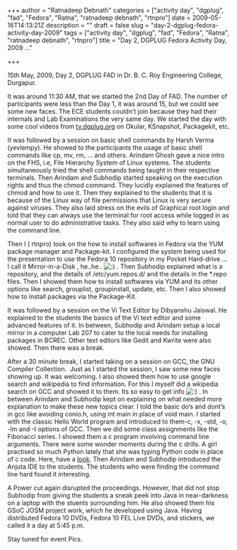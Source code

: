 +++
author = "Ratnadeep Debnath"
categories = ["activity day", "dgplug", "fad", "Fedora", "Ratna", "ratnadeep debnath", "rtnpro"]
date = 2009-05-16T14:13:21Z
description = ""
draft = false
slug = "day-2-dgplug-fedora-activity-day-2009"
tags = ["activity day", "dgplug", "fad", "Fedora", "Ratna", "ratnadeep debnath", "rtnpro"]
title = "Day 2, DGPLUG Fedora Activity Day, 2009 ..."

+++


15th May, 2009, Day 2, DGPLUG FAD in Dr. B. C. Roy Engineering College, Durgapur.

It was around 11:30 AM, that we started the 2nd Day of FAD. The number of participants were less than the Day 1, it was around 15, but we could see some new faces. The ECE students couldn’t join because they had their internals and Lab Examinations the very same day. We started the day with some cool videos from [tv.dgplug.org](http://tv.dgplug.org) on Okular, KSnapshot, Packagekit, etc.

It was followed by a session on basic shell commands by Harsh Verma (yevlempy). He showed to the participants the usage of basic shell commands like cp, mv, rm, … and others. Arindam Ghosh gave a nice intro on the FHS, i.e, File Hierarchy System of Linux systems. The students simultaneously tried the shell commands being taught in their respective terminals. Then Arindam and Subhodip started speaking on the execution rights and thus the chmod command. They lucidly explained the features of chmod and how to use it. Then they explained to the students that it is because of the Linux way of file permissions that Linux is very secure against viruses. They also laid stress on the evils of Graphical root login and told that they can always use the terminal for root access while logged in as normal user to do administrative tasks. They also said why to learn using the command line.

Then I ( rtnpro) took on the how to install softwares in Fedora via the YUM package manager and Package-kit. I configured the system being used for the presentation to use the Fedora 10 repository in my Pocket Hard-drive … I call it Mirror-in-a-Disk , he..he.. ![:)](http://127.0.0.1:8080/wordpress/wp-includes/images/smilies/icon_smile.gif) . Then Subhodip explained what is a repository, and the details of /etc/yum.repos.d/ and the details in the *.repo files. Then I showed them how to install softwares via YUM and its other options like search, grouplist, groupinstall, update, etc. Then I also showed how to install packages via the Package-Kit.

It was followed by a session on the Vi Text Editor by Dibyanshu Jaiswal. He explained to the students the basics of the Vi text editor and some advanced features of it. In between, Subhodip and Arindam setup a local mirror in a computer Lab 207 to cater to the local needs for installing packages in BCREC. Other text editors like Gedit and Kwrite were also showed. Then there was a break.

After a 30 minute break, I started taking on a session on GCC, the GNU Compiler Collection.  Just as I started the session, I saw some new faces showing up. It was welcoming. I also showed them how to use google search and wikipedia to find information. For this I myself did a wkipedia search on GCC and showed it to them. Its so easy to get info ![:)](http://127.0.0.1:8080/wordpress/wp-includes/images/smilies/icon_smile.gif) . In between Arindam and Subhodip kept on explaining on what needed more explanation to make these new topics clear. I told the basic do’s and dont’s in gcc like avoiding conio.h, using int main in place of void main. I started with the classic Hello World program and introduced to them-c, -x, -std, -o, -lm and -I options of GCC. Then we did some class assignments like the Fibonacci series. I showed them a c program involving command line arguments. There were some wonder moments during the c drills. A girl practised so much Python lately that she was typing Python code in place of c code. Here, have a [look](http://twitpic.com/57ijv). Then Arindam and Subhodip introduced the Anjuta IDE to the students. The students who were finding the command line hard found it interesting.

A Power cut again disrupted the proceedings. However, that did not stop Subhodip from giving the students a sneak peek into Java in near-darkness on a laptop with the stuents surrounding him. He also showed them his GSoC JOSM project work, which he developed using Java. Having distributed Fedora 10 DVDs, Fedora 10 FEL Live DVDs, and stickers, we called it a day at 5:45 p.m.

Stay tuned for event Pics.

